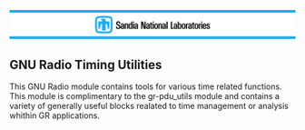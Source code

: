 


![snl](docs/figures/snl.png "Sandia National Laboratories")



## GNU Radio Timing Utilities

This GNU Radio module contains tools for various time related functions. This module is complimentary to the gr-pdu_utils module and contains a variety of generally useful blocks realated to time management or analysis whithin GR applications.
